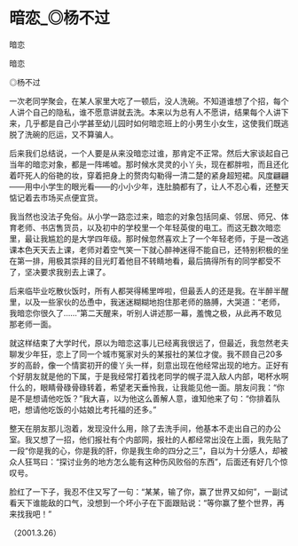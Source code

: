 # 暗恋_◎杨不过

暗恋

暗恋

◎杨不过

一次老同学聚会，在某人家里大吃了一顿后，没人洗碗。不知道谁想了个招，每个人讲个自己的隐私，谁不愿意讲就去洗。本来以为总有人不愿讲，结果每个人讲下来，几乎都是自己小学甚至幼儿园时如何暗恋班上的小男生小女生，这使我们既逃脱了洗碗的厄运，又不算骗人。

后来我们总结说，一个人要是从来没暗恋过谁，那肯定不正常。然后大家谈起自己当年的暗恋对象，都是一阵唏嘘。那时候水灵灵的小丫头，现在都胖啦，而且还化着吓死人的俗艳的妆，穿着把身上的赘肉勾勒得一清二楚的紧身超短裙。风度翩翩——用中小学生的眼光看——的小小少年，连肚腩都有了，让人不忍心看，还整天惦记着去市场买点便宜货。

我当然也没法子免俗。从小学一路恋过来，暗恋的对象包括同桌、邻居、师兄、体育老师、书店售货员，以及初中的学校里一个年轻英俊的电工。而这无数次暗恋里，最让我尴尬的是大学四年级。那时候忽然喜欢上了一个年轻老师，于是一改逃课本色天天去上课，老师对着空气笑一下就心醉神迷得不能自已，还特别积极的坐在第一排，用极其崇拜的目光盯着他目不转睛地看，最后搞得所有的同学都受不了，坚决要求我别去上课了。

后来临毕业吃散伙饭时，所有人都哭得稀里哗啦，但最丢人的还是我。在半醉半醒里，以及一些家伙的怂恿中，我迷迷糊糊地抱住那老师的胳膊，大哭道：“老师，我暗恋你很久了……”第二天醒来，听别人讲述那一幕，羞愧之极，从此再不敢见那老师一面。

就这样结束了大学时代，原以为暗恋这事儿已经离我很远了，但最近，我忽然老夫聊发少年狂，恋上了同一个城市冤家对头的某报社的某位才俊。我不顾自己20多岁的高龄，像一个情窦初开的傻丫头一样，刻意出现在他经常出现的地方。正好有个好朋友就是他的下属，于是我经常打着找老同学的幌子混入敌人内部，喝杯水啊什么的，眼睛骨碌骨碌转着，希望老天垂怜我，让我能见他一面。朋友问我：“你是不是想请他吃饭？”我大喜，以为他这么善解人意，谁知他来了句：“你排着队吧，想请他吃饭的小姑娘比考托福的还多。”

整天在朋友那儿泡着，发现没什么用，除了去洗手间，他基本不走出自己的办公室。我又想了一招，他们报社有个内部网，报社的人都经常出没在上面，我先贴了一段“你是我的心，你是我的肝，你是我生命的四分之三”，自以为十分感人，却被众人狂骂曰：“探讨业务的地方怎么能有这种伤风败俗的东西”，后面还有好几个惊叹号。

脸红了一下子，我忍不住又写了一句：“某某，输了你，赢了世界又如何”，一副试看天下谁能敌的口气，没想到一个坏小子在下面跟贴说：“等你赢了整个世界，再来找我吧！”

（2001.3.26）